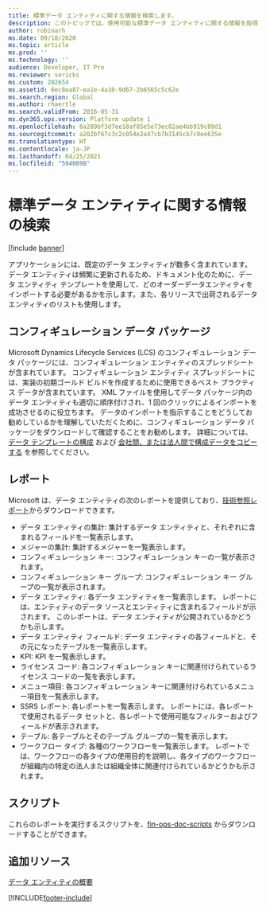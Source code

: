 ```yaml
---
title: 標準データ エンティティに関する情報を検索します。
description: このトピックでは、使用可能な標準データ エンティティに関する情報を取得する方法、およびレポートを実行するスクリプトをダウンロードする方法について説明します。
author: robinarh
ms.date: 09/18/2020
ms.topic: article
ms.prod: ''
ms.technology: ''
audience: Developer, IT Pro
ms.reviewer: sericks
ms.custom: 202654
ms.assetid: 6ec8ea87-ea1e-4a10-9d67-2b6565c5c62e
ms.search.region: Global
ms.author: rhaertle
ms.search.validFrom: 2016-05-31
ms.dyn365.ops.version: Platform update 1
ms.openlocfilehash: 6a289bf3d7ee18af85e5e73ec02ae4bb919c89d1
ms.sourcegitcommit: a202bf67c3c2c054e2a47cb7b3145cb7c0ee635e
ms.translationtype: HT
ms.contentlocale: ja-JP
ms.lasthandoff: 04/25/2021
ms.locfileid: "5940898"
---
```

# <a name="find-information-about-standard-data-entities"></a>標準データ エンティティに関する情報の検索

[!include [banner](../includes/banner.md)]

アプリケーションには、既定のデータ エンティティが数多く含まれています。 データ エンティティは頻繁に更新されるため、ドキュメント化のために、データ エンティティ テンプレートを使用して、どのオーダーデータエンティティをインポートする必要があるかを示します。また、各リリースで出荷されるデータ エンティティのリストも使用します。

## <a name="configuration-data-packages"></a>コンフィギュレーション データ パッケージ

Microsoft Dynamics Lifecycle Services (LCS) のコンフィギュレーション データ パッケージには、コンフィギュレーション エンティティのスプレッドシートが含まれています。 コンフィギュレーション エンティティ スプレッドシートには、実装の初期ゴールド ビルドを作成するために使用できるベスト プラクティス データが含まれています。 XML ファイルを使用してデータ パッケージ内のデータ エンティティも適切に順序付けされ、1 回のクリックによるインポートを成功させるのに役立ちます。 データのインポートを指示することをどうしてお勧めしているかを理解していただくために、コンフィギュレーション データ パッケージをダウンロードして確認することをお勧めします。 詳細については、 [データ テンプレートの構成](configuration-data-templates.md) および [会社間、または法人間で構成データをコピーする](copy-configuration.md) を参照してください。

## <a name="reports"></a>レポート

Microsoft は、データ エンティティの次のレポートを提供しており、[技術参照レポート](/dynamics/s-e/global/axtechrefrep_61)からダウンロードできます。

- データ エンティティの集計: 集計するデータ エンティティと、それぞれに含まれるフィールドを一覧表示します。
- メジャーの集計: 集計するメジャーを一覧表示します。
- コンフィギュレーション キー: コンフィギュレーション キーの一覧が表示されます。 
- コンフィギュレーション キー グループ: コンフィギュレーション キー グループの一覧が表示されます。
- データ エンティティ: 各データ エンティティを一覧表示します。 レポートには、エンティティのデータ ソースとエンティティに含まれるフィールドが示されます。 このレポートは、データ エンティティが公開されているかどうかも示します。
- データ エンティティ フィールド: データ エンティティの各フィールドと、その元になったテーブルを一覧表示します。
- KPI: KPI を一覧表示します。
- ライセンス コード: 各コンフィギュレーション キーに関連付けられているライセンス コードの一覧を表示します。
- メニュー項目: 各コンフィギュレーション キーに関連付けられているメニュー項目を一覧表示します。
- SSRS レポート: 各レポートを一覧表示します。 レポートには、各レポートで使用されるデータ セットと、各レポートで使用可能なフィルターおよびフィールドが表示されます。
- テーブル: 各テーブルとそのテーブル グループの一覧を表示します。
- ワークフロー タイプ: 各種のワークフローを一覧表示します。 レポートでは、ワークフローの各タイプの使用目的を説明し、各タイプのワークフローが組織内の特定の法人または組織全体に関連付けられているかどうかも示されます。

## <a name="scripts"></a>スクリプト

これらのレポートを実行するスクリプトを、[fin-ops-doc-scripts](https://github.com/microsoft/fin-ops-doc-scripts) からダウンロードすることができます。

## <a name="additional-resources"></a>追加リソース

[データ エンティティの概要](data-entities.md)


[!INCLUDE[footer-include](../../../includes/footer-banner.md)]